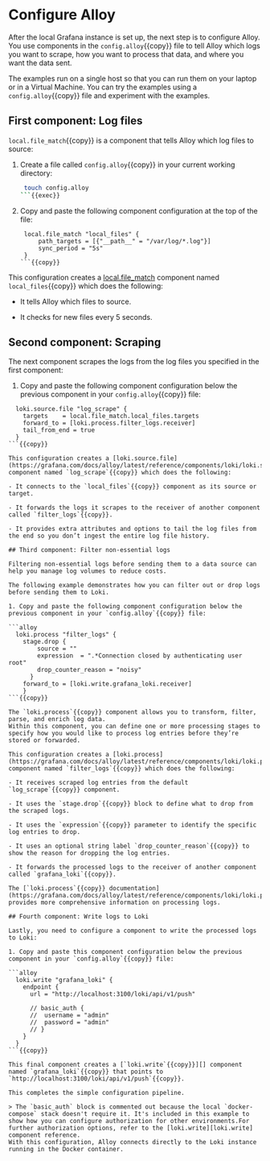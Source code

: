 # Configure Alloy

After the local Grafana instance is set up, the next step is to configure Alloy.
You use components in the `config.alloy`{{copy}} file to tell Alloy which logs you want to scrape, how you want to process that data, and where you want the data sent.

The examples run on a single host so that you can run them on your laptop or in a Virtual Machine.
You can try the examples using a `config.alloy`{{copy}} file and experiment with the examples.

## First component: Log files

`local.file_match`{{copy}} is a component that tells Alloy which log files to source:

1. Create a file called `config.alloy`{{copy}} in your current working directory:

   ```bash
    touch config.alloy
   ```{{exec}}

1. Copy and paste the following component configuration at the top of the file:

   ```alloy
    local.file_match "local_files" {
        path_targets = [{"__path__" = "/var/log/*.log"}]
        sync_period = "5s"
    }
   ```{{copy}}

This configuration creates a [local.file_match](https://grafana.com/docs/alloy/latest/reference/components/local/local.file_match/) component named `local_files`{{copy}} which does the following:

- It tells Alloy which files to source.

- It checks for new files every 5 seconds.

## Second component: Scraping

The next component scrapes the logs from the log files you specified in the first component:

1. Copy and paste the following component configuration below the previous component in your `config.alloy`{{copy}} file:

```alloy
  loki.source.file "log_scrape" {
    targets    = local.file_match.local_files.targets
    forward_to = [loki.process.filter_logs.receiver]
    tail_from_end = true
  }
```{{copy}}

This configuration creates a [loki.source.file](https://grafana.com/docs/alloy/latest/reference/components/loki/loki.source.file/) component named `log_scrape`{{copy}} which does the following:

- It connects to the `local_files`{{copy}} component as its source or target.

- It forwards the logs it scrapes to the receiver of another component called `filter_logs`{{copy}}.

- It provides extra attributes and options to tail the log files from the end so you don’t ingest the entire log file history.

## Third component: Filter non-essential logs

Filtering non-essential logs before sending them to a data source can help you manage log volumes to reduce costs.

The following example demonstrates how you can filter out or drop logs before sending them to Loki.

1. Copy and paste the following component configuration below the previous component in your `config.alloy`{{copy}} file:

```alloy
  loki.process "filter_logs" {
    stage.drop {
        source = ""
        expression  = ".*Connection closed by authenticating user root"
        drop_counter_reason = "noisy"
      }
    forward_to = [loki.write.grafana_loki.receiver]
    }
```{{copy}}

The `loki.process`{{copy}} component allows you to transform, filter, parse, and enrich log data.
Within this component, you can define one or more processing stages to specify how you would like to process log entries before they’re stored or forwarded.

This configuration creates a [loki.process](https://grafana.com/docs/alloy/latest/reference/components/loki/loki.process/) component named `filter_logs`{{copy}} which does the following:

- It receives scraped log entries from the default `log_scrape`{{copy}} component.

- It uses the `stage.drop`{{copy}} block to define what to drop from the scraped logs.

- It uses the `expression`{{copy}} parameter to identify the specific log entries to drop.

- It uses an optional string label `drop_counter_reason`{{copy}} to show the reason for dropping the log entries.

- It forwards the processed logs to the receiver of another component called `grafana_loki`{{copy}}.

The [`loki.process`{{copy}} documentation](https://grafana.com/docs/alloy/latest/reference/components/loki/loki.process/) provides more comprehensive information on processing logs.

## Fourth component: Write logs to Loki

Lastly, you need to configure a component to write the processed logs to Loki:

1. Copy and paste this component configuration below the previous component in your `config.alloy`{{copy}} file:

```alloy
  loki.write "grafana_loki" {
    endpoint {
      url = "http://localhost:3100/loki/api/v1/push"

      // basic_auth {
      //  username = "admin"
      //  password = "admin"
      // }
    }
  }
```{{copy}}

This final component creates a [`loki.write`{{copy}}][] component named `grafana_loki`{{copy}} that points to `http://localhost:3100/loki/api/v1/push`{{copy}}.

This completes the simple configuration pipeline.

> The `basic_auth` block is commented out because the local `docker-compose` stack doesn't require it. It's included in this example to show how you can configure authorization for other environments.For further authorization options, refer to the [loki.write][loki.write] component reference.
With this configuration, Alloy connects directly to the Loki instance running in the Docker container.
